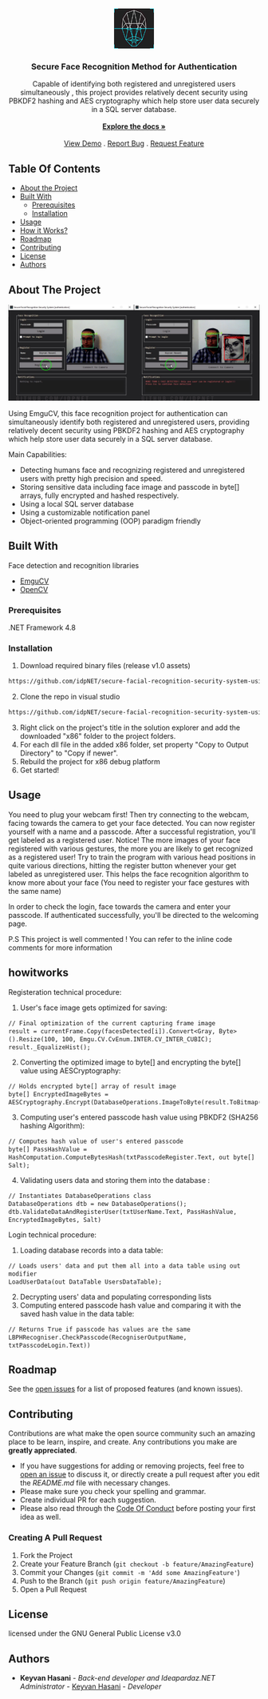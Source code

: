 <br/>
<p align="center">
  <a href="https://github.com/idpNET/secure-facial-recognition-security-system-using-emguCV">
    <img src="Resources/logo.png" alt="Logo" width="80" height="80">
  </a>

  <h3 align="center">Secure Face Recognition Method for Authentication</h3>

  <p align="center">
    Capable of identifying both registered and unregistered users simultaneously , this project provides relatively decent security using PBKDF2 hashing and AES cryptography which help store user data securely in a SQL server database.
    <br/>
    <br/>
    <a href="https://github.com/idpNET/secure-facial-recognition-security-system-using-emguCV"><strong>Explore the docs »</strong></a>
    <br/>
    <br/>
    <a href="https://github.com/idpNET/secure-facial-recognition-security-system-using-emguCV/blob/master/Resources/Screenshot.jpg">View Demo</a>
    .
    <a href="https://github.com/idpNET/secure-facial-recognition-security-system-using-emguCV/issues">Report Bug</a>
    .
    <a href="https://github.com/idpNET/secure-facial-recognition-security-system-using-emguCV/issues">Request Feature</a>
  </p>
</p>

## Table Of Contents

* [About the Project](#about-the-project)
* [Built With](#built-with)
  * [Prerequisites](#prerequisites)
  * [Installation](#installation)
* [Usage](#usage)
* [How it Works?](#howitworks)
* [Roadmap](#roadmap)
* [Contributing](#contributing)
* [License](#license)
* [Authors](#authors)

## About The Project

![Screen Shot](Resources/Screenshot.jpg)

Using EmguCV, this face recognition project for authentication can simultaneously identify both registered and unregistered users, providing relatively decent security using PBKDF2 hashing and AES cryptography which help store user data securely in a SQL server database.

Main Capabilities:

* Detecting humans face and recognizing registered and unregistered users with pretty high precision and speed. 
* Storing sensitive data including face image and passcode in byte[] arrays, fully encrypted and hashed respectively. 
* Using a local SQL server database 
* Using a customizable notification panel 
* Object-oriented programming (OOP) paradigm friendly


## Built With

Face detection and recognition libraries

* [EmguCV](https://www.emgu.com)
* [OpenCV](https://opencv.org)

### Prerequisites

.NET Framework 4.8

### Installation


1. Download required binary files (release v1.0 assets)
```sh
https://github.com/idpNET/secure-facial-recognition-security-system-using-emguCV/releases/download/v1.0/Secure.Facial.Recognition.Security.System.using.EmguCV.DLL.Files.zip
```
2. Clone the repo in visual studio
```sh
https://github.com/idpNET/secure-facial-recognition-security-system-using-emguCV.git
```
3. Right click on the project's title in the solution explorer and add the downloaded "x86" folder to the project folders.
4. For each dll file in the added x86 folder, set property "Copy to Output Directory" to "Copy if newer".
5. Rebuild the project for x86 debug platform
6. Get started!

## Usage

You need to plug your webcam first! Then try connecting to the webcam,  facing towards the camera to get your face detected. You can now register yourself with a name and a passcode. After a successful registration, you'll get labeled as a registered user.
Notice! The more images of your face registered with various gestures, the more you are likely to get recognized as a registered user! 
Try to train the program with various head positions in quite various directions, hitting the register button whenever your get labeled as unregistered user. This helps the face recognition algorithm to know more about your face (You need to register your face gestures with the same name) 

 In order to check the login, face towards the camera and enter your passcode. If authenticated successfully, you'll be directed to the welcoming page.

P.S This project is well commented ! You can refer to the inline code comments for more information


## howitworks

Registeration technical procedure: 

1. User's face image gets optimized for saving:
```
// Final optimization of the current capturing frame image
result = currentFrame.Copy(facesDetected[i]).Convert<Gray, Byte>().Resize(100, 100, Emgu.CV.CvEnum.INTER.CV_INTER_CUBIC);
result._EqualizeHist();
```
2. Converting the optimized image to byte[] and encrypting the byte[] value using AESCryptography:
```
// Holds encrypted byte[] array of result image
byte[] EncryptedImageBytes = AESCryptography.Encrypt(DatabaseOperations.ImageToByte(result.ToBitmap()));
```
3. Computing user's entered passcode hash value using PBKDF2 (SHA256 hashing Algorithm):
```
// Computes hash value of user's entered passcode
byte[] PassHashValue = HashComputation.ComputeBytesHash(txtPasscodeRegister.Text, out byte[] Salt);
```
4. Validating users data and storing them into the database :
```
// Instantiates DatabaseOperations class
DatabaseOperations dtb = new DatabaseOperations();
dtb.ValidateDataAndRegisterUser(txtUserName.Text, PassHashValue, EncryptedImageBytes, Salt)
```
Login technical procedure: 

1. Loading database records into a data table:
```
// Loads users' data and put them all into a data table using out modifier
LoadUserData(out DataTable UsersDataTable);
```
2. Decrypting users' data and populating corresponding lists
3. Computing entered passcode hash value and comparing it with the saved hash value in the data table:
```
// Returns True if passcode has values are the same
LBPHRecogniser.CheckPasscode(RecogniserOutputName, txtPasscodeLogin.Text))
```
## Roadmap

See the [open issues](https://github.com/idpNET/secure-facial-recognition-security-system-using-emguCV/issues) for a list of proposed features (and known issues).

## Contributing

Contributions are what make the open source community such an amazing place to be learn, inspire, and create. Any contributions you make are **greatly appreciated**.
* If you have suggestions for adding or removing projects, feel free to [open an issue](https://github.com/idpNET/secure-facial-recognition-security-system-using-emguCV/issues/new) to discuss it, or directly create a pull request after you edit the *README.md* file with necessary changes.
* Please make sure you check your spelling and grammar.
* Create individual PR for each suggestion.
* Please also read through the [Code Of Conduct](https://github.com/idpNET/secure-facial-recognition-security-system-using-emguCV/blob/main/CODE_OF_CONDUCT.md) before posting your first idea as well.

### Creating A Pull Request

1. Fork the Project
2. Create your Feature Branch (`git checkout -b feature/AmazingFeature`)
3. Commit your Changes (`git commit -m 'Add some AmazingFeature'`)
4. Push to the Branch (`git push origin feature/AmazingFeature`)
5. Open a Pull Request

## License

 licensed under the GNU General Public License v3.0

## Authors

* **Keyvan Hasani** - *Back-end developer and Ideapardaz.NET Administrator* - [Keyvan Hasani](https://github.com/idpNET) - *Developer*
